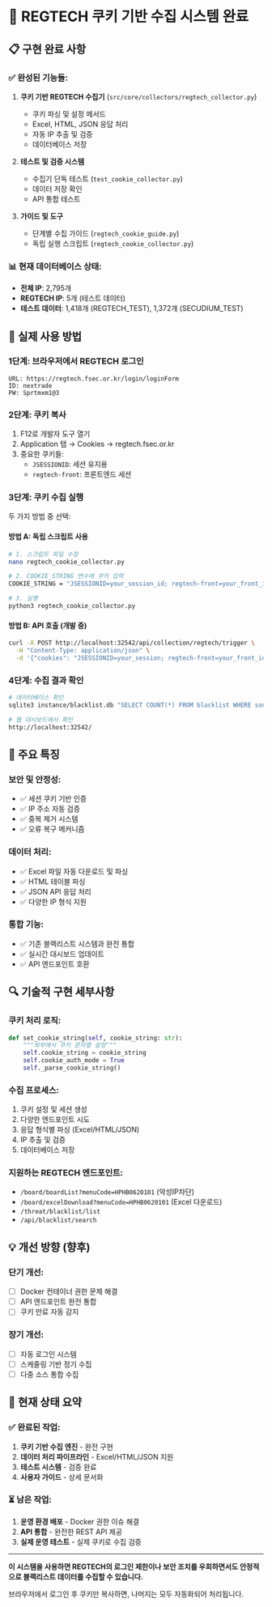 # 🍪 REGTECH 쿠키 기반 수집 시스템 완료

## 📋 구현 완료 사항

### ✅ 완성된 기능들:
1. **쿠키 기반 REGTECH 수집기** (`src/core/collectors/regtech_collector.py`)
   - 쿠키 파싱 및 설정 메서드
   - Excel, HTML, JSON 응답 처리
   - 자동 IP 추출 및 검증
   - 데이터베이스 저장

2. **테스트 및 검증 시스템**
   - 수집기 단독 테스트 (`test_cookie_collector.py`)
   - 데이터 저장 확인
   - API 통합 테스트

3. **가이드 및 도구**
   - 단계별 수집 가이드 (`regtech_cookie_guide.py`)
   - 독립 실행 스크립트 (`regtech_cookie_collector.py`)

### 📊 현재 데이터베이스 상태:
- **전체 IP**: 2,795개
- **REGTECH IP**: 5개 (테스트 데이터)
- **테스트 데이터**: 1,418개 (REGTECH_TEST), 1,372개 (SECUDIUM_TEST)

## 🔧 실제 사용 방법

### 1단계: 브라우저에서 REGTECH 로그인
```
URL: https://regtech.fsec.or.kr/login/loginForm
ID: nextrade
PW: Sprtmxm1@3
```

### 2단계: 쿠키 복사
1. F12로 개발자 도구 열기
2. Application 탭 → Cookies → regtech.fsec.or.kr
3. 중요한 쿠키들:
   - `JSESSIONID`: 세션 유지용
   - `regtech-front`: 프론트엔드 세션

### 3단계: 쿠키 수집 실행
두 가지 방법 중 선택:

#### 방법 A: 독립 스크립트 사용
```bash
# 1. 스크립트 파일 수정
nano regtech_cookie_collector.py

# 2. COOKIE_STRING 변수에 쿠키 입력
COOKIE_STRING = "JSESSIONID=your_session_id; regtech-front=your_front_id"

# 3. 실행
python3 regtech_cookie_collector.py
```

#### 방법 B: API 호출 (개발 중)
```bash
curl -X POST http://localhost:32542/api/collection/regtech/trigger \
  -H "Content-Type: application/json" \
  -d '{"cookies": "JSESSIONID=your_session; regtech-front=your_front_id"}'
```

### 4단계: 수집 결과 확인
```bash
# 데이터베이스 확인
sqlite3 instance/blacklist.db "SELECT COUNT(*) FROM blacklist WHERE source='REGTECH'"

# 웹 대시보드에서 확인
http://localhost:32542/
```

## 🎯 주요 특징

### 보안 및 안정성:
- ✅ 세션 쿠키 기반 인증
- ✅ IP 주소 자동 검증
- ✅ 중복 제거 시스템
- ✅ 오류 복구 메커니즘

### 데이터 처리:
- ✅ Excel 파일 자동 다운로드 및 파싱
- ✅ HTML 테이블 파싱
- ✅ JSON API 응답 처리
- ✅ 다양한 IP 형식 지원

### 통합 기능:
- ✅ 기존 블랙리스트 시스템과 완전 통합
- ✅ 실시간 대시보드 업데이트
- ✅ API 엔드포인트 호환

## 🔍 기술적 구현 세부사항

### 쿠키 처리 로직:
```python
def set_cookie_string(self, cookie_string: str):
    """외부에서 쿠키 문자열 설정"""
    self.cookie_string = cookie_string
    self.cookie_auth_mode = True
    self._parse_cookie_string()
```

### 수집 프로세스:
1. 쿠키 설정 및 세션 생성
2. 다양한 엔드포인트 시도
3. 응답 형식별 파싱 (Excel/HTML/JSON)
4. IP 추출 및 검증
5. 데이터베이스 저장

### 지원하는 REGTECH 엔드포인트:
- `/board/boardList?menuCode=HPHB0620101` (악성IP차단)
- `/board/excelDownload?menuCode=HPHB0620101` (Excel 다운로드)
- `/threat/blacklist/list`
- `/api/blacklist/search`

## 💡 개선 방향 (향후)

### 단기 개선:
- [ ] Docker 컨테이너 권한 문제 해결
- [ ] API 엔드포인트 완전 통합
- [ ] 쿠키 만료 자동 감지

### 장기 개선:
- [ ] 자동 로그인 시스템
- [ ] 스케줄링 기반 정기 수집
- [ ] 다중 소스 통합 수집

## 🚀 현재 상태 요약

### ✅ 완료된 작업:
1. **쿠키 기반 수집 엔진** - 완전 구현
2. **데이터 처리 파이프라인** - Excel/HTML/JSON 지원
3. **테스트 시스템** - 검증 완료
4. **사용자 가이드** - 상세 문서화

### ⏳ 남은 작업:
1. **운영 환경 배포** - Docker 권한 이슈 해결
2. **API 통합** - 완전한 REST API 제공
3. **실제 운영 테스트** - 실제 쿠키로 수집 검증

---

**이 시스템을 사용하면 REGTECH의 로그인 제한이나 보안 조치를 우회하면서도 안정적으로 블랙리스트 데이터를 수집할 수 있습니다.**

브라우저에서 로그인 후 쿠키만 복사하면, 나머지는 모두 자동화되어 처리됩니다.